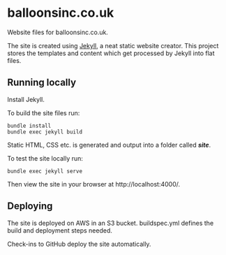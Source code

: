 balloonsinc.co.uk
=================

Website files for balloonsinc.co.uk. 

The site is created using [Jekyll](https://jekyllrb.com), a neat static website creator. This project stores the templates and content which get processed by Jekyll into flat files.

Running locally
---------------

Install Jekyll.

To build the site files run:

	bundle install
    bundle exec jekyll build

Static HTML, CSS etc. is generated and output into a folder called **_site_**.

To test the site locally run:

    bundle exec jekyll serve

Then view the site in your browser at http://localhost:4000/.

Deploying
---------

The site is deployed on AWS in an S3 bucket. buildspec.yml defines the build and deployment steps needed.

Check-ins to GitHub deploy the site automatically.